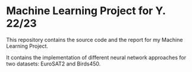 # Machine Learning Project for Y. 22/23

This repository contains the source code and the report for my Machine Learning Project.

It contains the implementation of different neural network approaches for two datasets: EuroSAT2 and Birds450.
